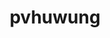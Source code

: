 ---
title: pvhuwung
github: https://github.com/pvhuwung
mode: dark
transition: 1s
score: 94.7
archetype:
- Code
- Anime
- Little Bit of Everything
- Editor’s Choice
- Dynamic
---